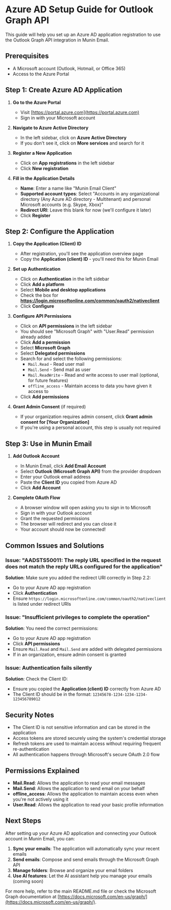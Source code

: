 # Azure AD Setup Guide for Outlook Graph API

This guide will help you set up an Azure AD application registration to use the Outlook Graph API integration in Munin Email.

## Prerequisites

- A Microsoft account (Outlook, Hotmail, or Office 365)
- Access to the Azure Portal

## Step 1: Create Azure AD Application

1. **Go to the Azure Portal**
   - Visit [https://portal.azure.com](https://portal.azure.com)
   - Sign in with your Microsoft account

2. **Navigate to Azure Active Directory**
   - In the left sidebar, click on **Azure Active Directory**
   - If you don't see it, click on **More services** and search for it

3. **Register a New Application**
   - Click on **App registrations** in the left sidebar
   - Click **New registration**

4. **Fill in the Application Details**
   - **Name**: Enter a name like "Munin Email Client"
   - **Supported account types**: Select "Accounts in any organizational directory (Any Azure AD directory - Multitenant) and personal Microsoft accounts (e.g. Skype, Xbox)"
   - **Redirect URI**: Leave this blank for now (we'll configure it later)
   - Click **Register**

## Step 2: Configure the Application

1. **Copy the Application (Client) ID**
   - After registration, you'll see the application overview page
   - Copy the **Application (client) ID** - you'll need this for Munin Email

2. **Set up Authentication**
   - Click on **Authentication** in the left sidebar
   - Click **Add a platform**
   - Select **Mobile and desktop applications**
   - Check the box for **https://login.microsoftonline.com/common/oauth2/nativeclient**
   - Click **Configure**

3. **Configure API Permissions**
   - Click on **API permissions** in the left sidebar
   - You should see "Microsoft Graph" with "User.Read" permission already added
   - Click **Add a permission**
   - Select **Microsoft Graph**
   - Select **Delegated permissions**
   - Search for and select the following permissions:
     - `Mail.Read` - Read user mail
     - `Mail.Send` - Send mail as user
     - `Mail.ReadWrite` - Read and write access to user mail (optional, for future features)
     - `offline_access` - Maintain access to data you have given it access to
   - Click **Add permissions**

4. **Grant Admin Consent** (if required)
   - If your organization requires admin consent, click **Grant admin consent for [Your Organization]**
   - If you're using a personal account, this step is usually not required

## Step 3: Use in Munin Email

1. **Add Outlook Account**
   - In Munin Email, click **Add Email Account**
   - Select **Outlook (Microsoft Graph API)** from the provider dropdown
   - Enter your Outlook email address
   - Paste the **Client ID** you copied from Azure AD
   - Click **Add Account**

2. **Complete OAuth Flow**
   - A browser window will open asking you to sign in to Microsoft
   - Sign in with your Outlook account
   - Grant the requested permissions
   - The browser will redirect and you can close it
   - Your account should now be connected!

## Common Issues and Solutions

### Issue: "AADSTS50011: The reply URL specified in the request does not match the reply URLs configured for the application"

**Solution**: Make sure you added the redirect URI correctly in Step 2.2:
- Go to your Azure AD app registration
- Click **Authentication**
- Ensure `https://login.microsoftonline.com/common/oauth2/nativeclient` is listed under redirect URIs

### Issue: "Insufficient privileges to complete the operation"

**Solution**: You need the correct permissions:
- Go to your Azure AD app registration
- Click **API permissions**
- Ensure `Mail.Read` and `Mail.Send` are added with delegated permissions
- If in an organization, ensure admin consent is granted

### Issue: Authentication fails silently

**Solution**: Check the Client ID:
- Ensure you copied the **Application (client) ID** correctly from Azure AD
- The Client ID should be in the format: `12345678-1234-1234-1234-123456789012`

## Security Notes

- The Client ID is not sensitive information and can be stored in the application
- Access tokens are stored securely using the system's credential storage
- Refresh tokens are used to maintain access without requiring frequent re-authentication
- All authentication happens through Microsoft's secure OAuth 2.0 flow

## Permissions Explained

- **Mail.Read**: Allows the application to read your email messages
- **Mail.Send**: Allows the application to send email on your behalf
- **offline_access**: Allows the application to maintain access even when you're not actively using it
- **User.Read**: Allows the application to read your basic profile information

## Next Steps

After setting up your Azure AD application and connecting your Outlook account in Munin Email, you can:

1. **Sync your emails**: The application will automatically sync your recent emails
2. **Send emails**: Compose and send emails through the Microsoft Graph API
3. **Manage folders**: Browse and organize your email folders
4. **Use AI features**: Let the AI assistant help you manage your emails (coming soon)

For more help, refer to the main README.md file or check the Microsoft Graph documentation at [https://docs.microsoft.com/en-us/graph/](https://docs.microsoft.com/en-us/graph/).